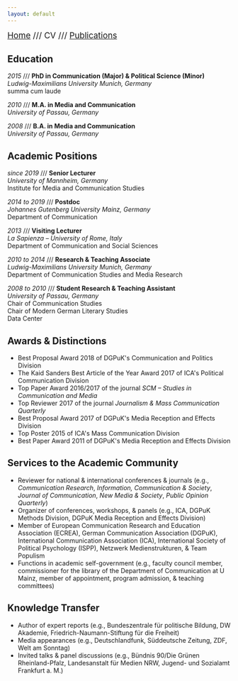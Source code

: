 ```yaml
---
layout: default
---
```


<span style="font-size:14pt">[Home](./index.html) /// CV /// [Publications](./publications.html)</span>

## Education

*2015* /// **PhD in Communication (Major) & Political Science (Minor)**
<br>*Ludwig-Maximilians University Munich, Germany*
<br>summa cum laude

*2010* /// **M.A. in Media and Communication**
<br>*University of Passau, Germany*

*2008* /// **B.A. in Media and Communication**
<br>*University of Passau, Germany*

## Academic Positions

*since 2019* /// **Senior Lecturer**
<br>*University of Mannheim, Germany*
<br>Institute for Media and Communication Studies

*2014 to 2019* /// **Postdoc**
<br>*Johannes Gutenberg University Mainz, Germany*
<br>Department of Communication

*2013* /// **Visiting Lecturer**
<br>*La Sapienza – University of Rome, Italy*
<br>Department of Communication and Social Sciences

*2010 to 2014* /// **Research & Teaching Associate**
<br>*Ludwig-Maximilians University Munich, Germany*
<br>Department of Communication Studies and Media Research

*2008 to 2010* /// **Student Research & Teaching Assistant**
<br>*University of Passau, Germany*
<br>Chair of Communication Studies
<br>Chair of Modern German Literary Studies
<br>Data Center

## Awards & Distinctions

* Best Proposal Award 2018 of DGPuK's Communication and Politics Division
* The Kaid Sanders Best Article of the Year Award 2017 of ICA's Political Communication Division
* Top Paper Award 2016/2017 of the journal *SCM – Studies in Communication and Media*
* Top Reviewer 2017 of the journal *Journalism & Mass Communication Quarterly*
* Best Proposal Award 2017 of DGPuK's Media Reception and Effects Division
* Top Poster 2015 of ICA's Mass Communication Division
* Best Paper Award 2011 of DGPuK's Media Reception and Effects Division

## Services to the Academic Community

* Reviewer for national & international conferences & journals (e.g., *Communication Research*, *Information, Communication & Society*, *Journal of Communication*, *New Media & Society*, *Public Opinion Quarterly*)
* Organizer of conferences, workshops, & panels (e.g., ICA, DGPuK Methods Division, DGPuK Media Reception and Effects Division)
* Member of European Communication Research and Education Association (ECREA), German Communication Association (DGPuK), International Communication Association (ICA), International Society of Political Psychology (ISPP), Netzwerk Medienstrukturen, & Team Populism
* Functions in academic self-government (e.g., faculty council member, commissioner for the library of the Department of Communication at U Mainz, member of appointment, program admission, & teaching committees)

## Knowledge Transfer

* Author of expert reports (e.g., Bundeszentrale für politische Bildung, DW Akademie, Friedrich-Naumann-Stiftung für die Freiheit)
* Media appearances (e.g., Deutschlandfunk, Süddeutsche Zeitung, ZDF, Welt am Sonntag)
* Invited talks & panel discussions (e.g., Bündnis 90/Die Grünen Rheinland-Pfalz, Landesanstalt für Medien NRW, Jugend- und Sozialamt Frankfurt a. M.)